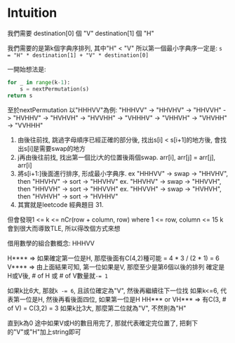 # Intuition

我們需要
destination[0] 個 "V"
destination[1] 個 "H"

我們需要的是第k個字典序排列, 其中"H" < "V"
所以第一個最小字典序一定是: `s = "H" * destination[1] + "V" * destination[0]`

一開始想法是:
```py
for _ in range(k-1):
    s = nextPermutation(s)
return s
```

至於nextPermutation
以"HHHVV"為例:
"HHHVV" -> "HHVHV" -> "HHVVH" -> "HVHHV" -> "HVHVH" -> "HVVHH" -> "VHHHV" -> "VHHVH" -> "VHVHH" -> "VVHHH"

1. 由後往前找, 跳過字母順序已經正確的部分後, 找出s[i] < s[i+1]的地方後, 會找出s[i]是需要swap的地方
2. j再由後往前找, 找出第一個比i大的位置後兩個swap. arr[i], arr[j] = arr[j], arr[i]
3. 將s[i+1:]後面進行排序, 形成最小字典序.
ex "HHHVV" -> swap -> "HHVHV", then "HHVHV" -> sort -> "HHVHV"
ex. "HHVHV" -> swap -> "HHVVH", then "HHVVH" -> sort -> "HHVVH"
ex. "HHVVH" -> swap -> "HVHVH", then "HVHVH" -> sort -> "HVHHV"
4. 其實就是leetcode 經典題目 31.

但會發現1 <= k <= nCr(row + column, row) where 1 <= row, column <= 15
k會到很大而導致TLE, 所以得改個方式來想

借用數學的組合數概念:
HHHVV

H**** => 如果確定第一位是H, 那麼後面有C(4,2)種可能 = 4 * 3 / (2 * 1) = 6
V**** => 由上面結果可知, 第一位如果是V, 那麼至少是第6個以後的排列
確定是H或V後, # of H 或 # of V數量就`-= 1`

如果k比6大, 那就`k -= 6`, 且該位確定為"V", 然後再繼續往下一位找
如果k<=6, 代表第一位是H, 然後再看後面四位, 如果第一位是H
HH*** or VH*** => 有C(3, # of V) = C(3,2) = 3
如果k比3大, 那麼第二位就為"V", 不然則為"H"

直到k為0
途中如果V或H的數目用完了, 那就代表確定完位置了, 把剩下的"V"或"H"加上string即可